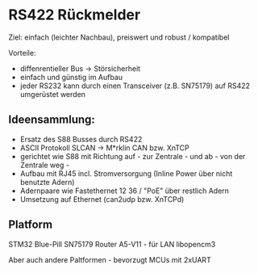 RS422 R&uuml;ckmelder
=====================

Ziel: einfach (leichter Nachbau), preiswert und robust / kompatibel

Vorteile:
- diffenrentieller Bus -> St&ouml;rsicherheit
- einfach und g&uuml;nstig im Aufbau
- jeder RS232 kann durch einen Transceiver (z.B. SN75179) auf RS422 umger&uuml;stet werden

Ideensammlung:
--------------
- Ersatz des S88 Busses durch RS422
- ASCII Protokoll SLCAN -> M*rklin CAN bzw. XnTCP
- gerichtet wie S88 mit Richtung auf - zur Zentrale - und ab - von der Zentrale weg -
- Aufbau mit RJ45 incl. Stromversorgung (Inline Power &uuml;ber nicht benutzte Adern)
- Adernpaare wie Fastethernet 12 36 / "PoE" &uuml;ber restlich Adern
- Umsetzung auf Ethernet (can2udp bzw. XnTCPd)

Platform
--------
STM32 Blue-Pill
SN75179
Router A5-V11 - f&uuml;r LAN
libopencm3

Aber auch andere Paltformen - bevorzugt MCUs mit 2xUART







